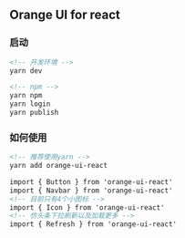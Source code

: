 ## Orange UI for react

### 启动

```html
<!-- 开发环境 -->
yarn dev
```

```html
<!-- npm -->
yarn npm
yarn login
yarn publish
```


### 如何使用

```html
<!-- 推荐使用yarn -->
yarn add orange-ui-react

import { Button } from 'orange-ui-react'
import { Navbar } from 'orange-ui-react'
<!-- 目前只有4个小图标 -->
import { Icon } from 'orange-ui-react'
<!-- 仿头条下拉刷新以及加载更多 -->
import { Refresh } from 'orange-ui-react'

```

